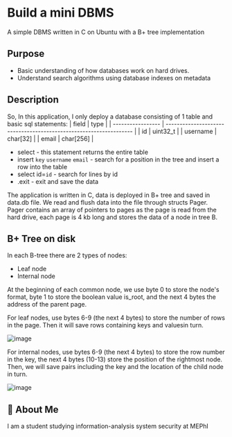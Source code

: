 
# Build a mini DBMS
A simple DBMS written in C on Ubuntu with a B+ tree implementation

## Purpose

- Basic understanding of how databases work on hard drives.
- Understand search algorithms using database indexes on metadata

## Description

So, In this application, I only deploy a database consisting of 1 table and basic sql statements:
| field             | type                                                                |
| ----------------- | ------------------------------------------------------------------ |
| id | uint32_t |
| username | char[32] |
| email | char[256] |

- select - this statement returns the entire table
- insert `key` `username` `email` - search for a position in the tree and insert a row into the table
- select id=`id` - search for lines by id
- .exit - exit and save the data

The application is written in C, data is deployed in B+ tree and saved in data.db file.
We read and flush data into the file through structs Pager. Pager contains an array of pointers to pages as the page is read from the hard drive, each page is 4 kb long and stores the data of a node in tree B.

 


## B+ Tree on disk
In each B-tree there are 2 types of nodes:
- Leaf node
- Internal node
  
At the beginning of each common node, we use byte 0 to store the node's format, byte 1 to store the boolean value is_root, and the next 4 bytes the address of the parent page.

For leaf nodes, use bytes 6-9 (the next 4 bytes) to store the number of rows in the page. Then it will save rows containing keys and values ​​in turn.

![image](https://github.com/Hoaihx123/Build-mini-Database/assets/99666261/65adb530-98ec-48b3-ab47-2bfb8e97f4bb)

For internal nodes, use bytes 6-9 (the next 4 bytes) to store the row number in the key, the next 4 bytes (10-13) store the position of the rightmost node.
Then, we will save pairs including the key and the location of the child node in turn.

![image](https://github.com/Hoaihx123/Build-mini-Database/assets/99666261/ffae7fe8-4ba6-410b-a984-4c142342e446)





## 🚀 About Me

I am a student studying information-analysis system security at MEPhI

